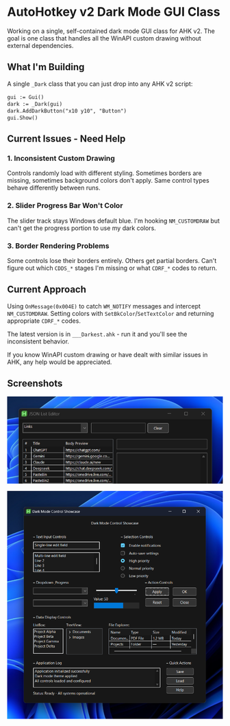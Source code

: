 # AutoHotkey v2 Dark Mode GUI Class

Working on a single, self-contained dark mode GUI class for AHK v2. The goal is one class that handles all the WinAPI custom drawing without external dependencies.

## What I'm Building

A single `_Dark` class that you can just drop into any AHK v2 script:

```autohotkey
gui := Gui()
dark := _Dark(gui)
dark.AddDarkButton("x10 y10", "Button")
gui.Show()
```

## Current Issues - Need Help

### 1. Inconsistent Custom Drawing

Controls randomly load with different styling. Sometimes borders are missing, sometimes background colors don't apply. Same control types behave differently between runs.

### 2. Slider Progress Bar Won't Color

The slider track stays Windows default blue. I'm hooking `NM_CUSTOMDRAW` but can't get the progress portion to use my dark colors.

### 3. Border Rendering Problems  

Some controls lose their borders entirely. Others get partial borders. Can't figure out which `CDDS_*` stages I'm missing or what `CDRF_*` codes to return.

## Current Approach

Using `OnMessage(0x004E)` to catch `WM_NOTIFY` messages and intercept `NM_CUSTOMDRAW`. Setting colors with `SetBkColor`/`SetTextColor` and returning appropriate `CDRF_*` codes.

The latest version is in `___Darkest.ahk` - run it and you'll see the inconsistent behavior.

If you know WinAPI custom drawing or have dealt with similar issues in AHK, any help would be appreciated.

## Screenshots

![Dark Mode GUI Example 1](screenshot1.png)

![Dark Mode GUI Example 2](screenshot2.png)